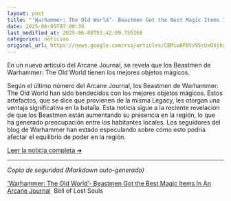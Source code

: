 ```yaml
---
layout: post
title: "‘Warhammer: The Old World’- Beastmen Got the Best Magic Items In An Arcane Journal - Bell of Lost Souls"
date: 2025-06-05T07:00:39
last_modified_at: 2025-06-08T03:42:09.755268
categories: noticias
original_url: https://news.google.com/rss/articles/CBMiwAFBVV95cUxOVjhxZ2ZyelNyRlg4UFdaQk5OeXNBLTcyQm15YUp1SDlMaW90c1VYQkhTZmpzVVQ0dXhJeDQ3Y2tSS1N1QjRSbmJMZDhIUDFUVEhaUlRtbDZ1T2FhdUhKUGVlczMzS3owX0Vha3U0M0dkdWlPYXpobkVlYWZDMy1RcFNGcm9lY3VNdGw4MkZKZXVGOWh3aFUwbm5tcDVDZ1N2aVI0bnFXS1FzVHhUZjlkRkx4RjRKUTUzMFBHNHdPd3Y?oc=5
---
```


En un nuevo artículo del Arcane Journal, se revela que los Beastmen de Warhammer: The Old World tienen los mejores objetos mágicos. 

Según el último número del Arcane Journal, los Beastmen de Warhammer: The Old World han sido bendecidos con los mejores objetos mágicos. Estos artefactos, que se dice que provienen de la misma Legacy, les otorgan una ventaja significativa en la batalla. Esta noticia sigue a la reciente revelación de que los Beastmen están aumentando su presencia en la región, lo que ha generado preocupación entre los habitantes locales. Los seguidores del blog de Warhammer han estado especulando sobre cómo esto podría afectar el equilibrio de poder en la región.

[Leer la noticia completa ➜](https://news.google.com/rss/articles/CBMiwAFBVV95cUxOVjhxZ2ZyelNyRlg4UFdaQk5OeXNBLTcyQm15YUp1SDlMaW90c1VYQkhTZmpzVVQ0dXhJeDQ3Y2tSS1N1QjRSbmJMZDhIUDFUVEhaUlRtbDZ1T2FhdUhKUGVlczMzS3owX0Vha3U0M0dkdWlPYXpobkVlYWZDMy1RcFNGcm9lY3VNdGw4MkZKZXVGOWh3aFUwbm5tcDVDZ1N2aVI0bnFXS1FzVHhUZjlkRkx4RjRKUTUzMFBHNHdPd3Y?oc=5)

---
*Copia de seguridad (Markdown auto-generado)*

[‘Warhammer: The Old World’- Beastmen Got the Best Magic Items In An Arcane Journal](https://news.google.com/rss/articles/CBMiwAFBVV95cUxOVjhxZ2ZyelNyRlg4UFdaQk5OeXNBLTcyQm15YUp1SDlMaW90c1VYQkhTZmpzVVQ0dXhJeDQ3Y2tSS1N1QjRSbmJMZDhIUDFUVEhaUlRtbDZ1T2FhdUhKUGVlczMzS3owX0Vha3U0M0dkdWlPYXpobkVlYWZDMy1RcFNGcm9lY3VNdGw4MkZKZXVGOWh3aFUwbm5tcDVDZ1N2aVI0bnFXS1FzVHhUZjlkRkx4RjRKUTUzMFBHNHdPd3Y?oc=5)  Bell of Lost Souls
